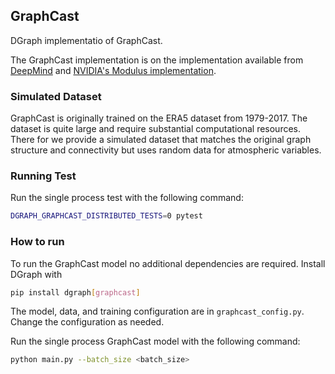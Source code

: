 ## GraphCast

DGraph implementatio of GraphCast. 

The GraphCast implementation is on the implementation available from [DeepMind](https://github.com/google-deepmind/graphcast)
 and [NVIDIA's Modulus implementation](https://github.com/NVIDIA/modulus/tree/main/examples/weather/graphcast).

### Simulated Dataset

GraphCast is originally trained on the ERA5 dataset from 1979-2017. The dataset is quite large and require substantial computational resources. There for we provide a simulated dataset that matches the original graph structure and connectivity but uses random data for atmospheric variables. 

### Running Test

Run the single process test with the following command:

```bash
DGRAPH_GRAPHCAST_DISTRIBUTED_TESTS=0 pytest
```

### How to run

To run the GraphCast model no additional dependencies are required. Install DGraph with

```bash
pip install dgraph[graphcast]
```

The model, data, and training configuration are in `graphcast_config.py`. Change the configuration as needed.

Run the single process GraphCast model with the following command:
```bash
python main.py --batch_size <batch_size> 
```

